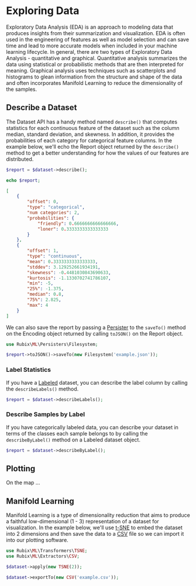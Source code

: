 # Exploring Data
Exploratory Data Analysis (EDA) is an approach to modeling data that produces insights from their summarization and visualization. EDA is often used in the engineering of features as well as model selection and can save time and lead to more accurate models when included in your machine learning lifecycle. In general, there are two types of Exploratory Data Analysis - quantitative and graphical. Quantitative analysis summarizes the data using statistical or probabilistic methods that are then interpreted for meaning. Graphical analysis uses techniques such as scatterplots and histograms to glean information from the structure and shape of the data and often incorporates Manifold Learning to reduce the dimensionality of the samples. 

## Describe a Dataset
The Dataset API has a handy method named `describe()` that computes statistics for each continuous feature of the dataset such as the column median, standard deviation, and skewness. In addition, it provides the probabilities of each category for categorical feature columns. In the example below, we'll echo the Report object returned by the `describe()` method to get a better understanding for how the values of our features are distributed.

```php
$report = $dataset->describe();

echo $report;
```

```json
[
    {
        "offset": 0,
        "type": "categorical",
        "num categories": 2,
        "probabilities": {
            "friendly": 0.6666666666666666,
            "loner": 0.3333333333333333
        }
    },
    {
        "offset": 1,
        "type": "continuous",
        "mean": 0.3333333333333333,
        "stddev": 3.129252661934191,
        "skewness": -0.4481030843690633,
        "kurtosis": -1.1330702741786107,
        "min": -5,
        "25%": -1.375,
        "median": 0.8,
        "75%": 2.825,
        "max": 4
    }
]
```

We can also save the report by passing a [Persister](persisters/api.md) to the `saveTo()` method on the Encoding object returned by calling `toJSON()` on the Report object.

```php
use Rubix\ML\Persisters\Filesystem;

$report->toJSON()->saveTo(new Filesystem('example.json'));
```

### Label Statistics
If you have a [Labeled](datasets/labeled.md) dataset, you can describe the label column by calling the `describeLabels()` method.

```php
$report = $dataset->describeLabels();
```

### Describe Samples by Label
If you have categorically labeled data, you can describe your dataset in terms of the classes each sample belongs to by calling the `describeByLabel()` method on a Labeled dataset object.

```php
$report = $dataset->describeByLabel();
```

## Plotting

On the map ...

## Manifold Learning
Manifold Learning is a type of dimensionality reduction that aims to produce a faithful low-dimensional (1 - 3) representation of a dataset for visualization. In the example below, we'll use [t-SNE](transformers/t-sne.md) to embed the dataset into 2 dimensions and then save the data to a [CSV](extractors/csv.md) file so we can import it into our plotting software.

```php
use Rubix\ML\Transformers\TSNE;
use Rubix\ML\Extractors\CSV;

$dataset->apply(new TSNE(2));

$dataset->exportTo(new CSV('example.csv'));
```

